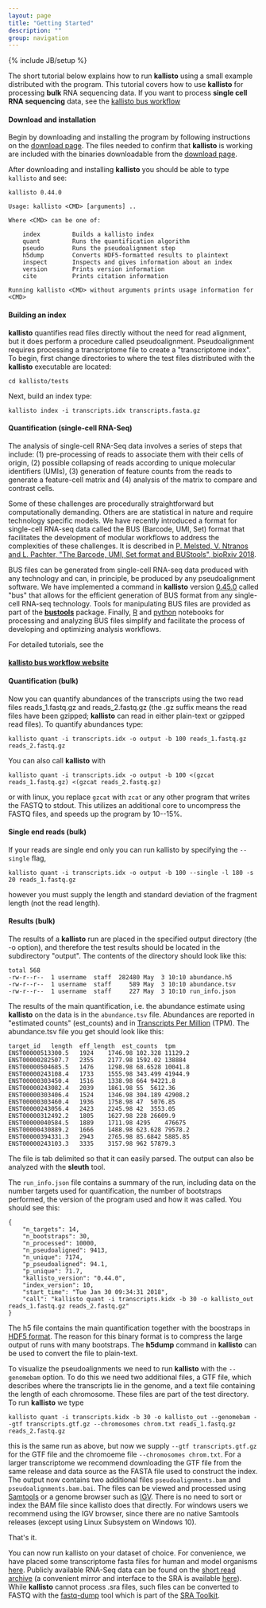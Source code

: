 ```yaml
---
layout: page
title: "Getting Started"
description: ""
group: navigation
---
```

{% include JB/setup %}

The short tutorial below explains how to run __kallisto__ using a small example distributed with the program. 
This tutorial covers how to use __kallisto__ for processing __bulk__ RNA sequencing data. If you want to process __single cell RNA sequencing__ data, see the [kallisto bus workflow](https://munfred.github.io/kallisto_bus_workflow/)


#### Download and installation

Begin by downloading and installing the program by following instructions on the [download page](https://pachterlab.github.io/kallisto/download). The files needed to confirm that __kallisto__ is working are included with the binaries downloadable from the [download page](https://pachterlab.github.io/kallisto/download).

After downloading and installing __kallisto__ you should be able to type `kallisto` and see:

~~~
kallisto 0.44.0

Usage: kallisto <CMD> [arguments] ..

Where <CMD> can be one of:

    index         Builds a kallisto index 
    quant         Runs the quantification algorithm 
    pseudo        Runs the pseudoalignment step 
    h5dump        Converts HDF5-formatted results to plaintext
    inspect       Inspects and gives information about an index
    version       Prints version information
    cite          Prints citation information

Running kallisto <CMD> without arguments prints usage information for <CMD>
~~~

#### Building an index

__kallisto__ quantifies read files directly without the need for read alignment, but it does perform a procedure called pseudoalignment. Pseudoalignment requires processing a transcriptome file to create a "transcriptome index". To begin, first change directories to where the test files distributed with the __kallisto__ executable are located:

`cd kallisto/tests`

Next, build an index type:

`kallisto index -i transcripts.idx transcripts.fasta.gz`


#### Quantification (single-cell RNA-Seq)
The analysis of single-cell RNA-Seq data involves a series of steps that include: (1) pre-processing of reads to associate them with their cells of origin, (2) possible collapsing of reads according to unique molecular identifiers (UMIs), (3) generation of feature counts from the reads to generate a feature-cell matrix and (4) analysis of the matrix to compare and contrast cells.

Some of these challenges are procedurally straightforward but computationally demanding. Others are are statistical in nature and require technology specific models. We have recently introduced a format for single-cell RNA-seq data called the BUS (Barcode, UMI, Set) format that facilitates the development of modular workflows to address the complexities of these challenges. It is described in [P. Melsted, V. Ntranos and L. Pachter, "The Barcode, UMI, Set format and BUStools", bioRxiv 2018](https://www.biorxiv.org/content/early/2018/11/21/472571).

BUS files can be generated from single-cell RNA-seq data produced with any technology and can, in principle, be produced by any pseudoalignment software. We have implemented a command in __kallisto__ version [0.45.0](http://pachterlab.github.io/kallisto//releases/2018/11/17/v0.45.0) called "bus" that allows for the efficient generation of BUS format from any single-cell RNA-seq technology. Tools for manipulating BUS files are provided as part of the [__bustools__](https://bustools.github.io/) package. Finally, [R](https://github.com/BUStools/BUS_notebooks_R) and [python](https://github.com/BUStools/BUS_notebooks_python) notebooks for processing and analyzing BUS files simplify and facilitate the process of developing and optimizing analysis workflows.

For detailed tutorials, see the 
#### [kallisto bus workflow website](https://munfred.github.io/kallisto_bus_workflow/)

#### Quantification (bulk)

Now you can quantify abundances of the transcripts using the two read files reads_1.fastq.gz and reads_2.fastq.gz (the .gz suffix means the read files have been gzipped; __kallisto__ can read in either plain-text or gzipped read files). To quantify abundances type:

`kallisto quant -i transcripts.idx -o output -b 100 reads_1.fastq.gz reads_2.fastq.gz`

You can also call __kallisto__ with

`kallisto quant -i transcripts.idx -o output -b 100 <(gzcat reads_1.fastq.gz) <(gzcat reads_2.fastq.gz)`

or with linux, you replace `gzcat` with `zcat` or any other program that writes the FASTQ to stdout. This utilizes an additional core to uncompress the FASTQ files, and speeds up the program by 10--15%.

#### Single end reads (bulk)

If your reads are single end only you can run kallisto by specifying the `--single` flag,

`kallisto quant -i transcripts.idx -o output -b 100 --single -l 180 -s 20 reads_1.fastq.gz`

however you must supply the length and standard deviation of the fragment length (not the read length).

#### Results (bulk)

The results of a __kallisto__ run are placed in the specified output directory (the -o option), and therefore the test results should be located in the subdirectory "output". The contents of the directory should look like this:

    total 568
    -rw-r--r--  1 username  staff  282480 May  3 10:10 abundance.h5
    -rw-r--r--  1 username  staff     589 May  3 10:10 abundance.tsv
    -rw-r--r--  1 username  staff     227 May  3 10:10 run_info.json

The results of the main quantification, i.e. the abundance estimate using __kallisto__ on the data is in the `abundance.tsv` file. Abundances are reported in "estimated counts" (est_counts) and in [Transcripts Per Million](https://haroldpimentel.wordpress.com/2014/05/08/what-the-fpkm-a-review-rna-seq-expression-units/) (TPM). The abundance.tsv file you get should look like this:

~~~
target_id	length	eff_length	est_counts	tpm
ENST00000513300.5	1924	1746.98	102.328	11129.2
ENST00000282507.7	2355	2177.98	1592.02	138884
ENST00000504685.5	1476	1298.98	68.6528	10041.8
ENST00000243108.4	1733	1555.98	343.499	41944.9
ENST00000303450.4	1516	1338.98	664	94221.8
ENST00000243082.4	2039	1861.98	55	5612.36
ENST00000303406.4	1524	1346.98	304.189	42908.2
ENST00000303460.4	1936	1758.98	47	5076.85
ENST00000243056.4	2423	2245.98	42	3553.05
ENST00000312492.2	1805	1627.98	228	26609.9
ENST00000040584.5	1889	1711.98	4295	476675
ENST00000430889.2	1666	1488.98	623.628	79578.2
ENST00000394331.3	2943	2765.98	85.6842	5885.85
ENST00000243103.3	3335	3157.98	962	57879.3
~~~

The file is tab delimited so that it can easily parsed. The output can also be analyzed with the __sleuth__ tool.

 The `run_info.json` file contains a summary of the run, including data on the number targets used for quantification, the number of bootstraps performed, the version of the program used and how it was called. You should see this:

~~~
{
	"n_targets": 14,
	"n_bootstraps": 30,
	"n_processed": 10000,
	"n_pseudoaligned": 9413,
	"n_unique": 7174,
	"p_pseudoaligned": 94.1,
	"p_unique": 71.7,
	"kallisto_version": "0.44.0",
	"index_version": 10,
	"start_time": "Tue Jan 30 09:34:31 2018",
	"call": "kallisto quant -i transcripts.kidx -b 30 -o kallisto_out reads_1.fastq.gz reads_2.fastq.gz"
}
~~~

 The h5 file contains the main quantification together with the boostraps in [HDF5 format](https://www.hdfgroup.org/HDF5/whatishdf5.html). The reason for this binary format is to compress the large output of runs with many bootstraps. The __h5dump__ command in __kallisto__ can be used to convert the file to plain-text.


To visualize the pseudoalignments we need to run __kallisto__ with the `--genomebam` option. To do this we need two additional files, a GTF file, which describes where the transcripts lie in the genome, and a text file containing the length of each chromosome. These files are part of the test directory. To run __kallisto__ we type

~~~
kallisto quant -i transcripts.kidx -b 30 -o kallisto_out --genomebam --gtf transcripts.gtf.gz --chromosomes chrom.txt reads_1.fastq.gz reads_2.fastq.gz
~~~

this is the same run as above, but now we supply `--gtf transcripts.gtf.gz` for the GTF file and the chromoeme file `--chromosomes chrom.txt`. For a larger transcriptome we recommend downloading the GTF file from the same release and data source as the FASTA file used to construct the index. The output now contains two additional files `pseudoalignments.bam` and `pseudoalignments.bam.bai`. The files can be viewed and processed using [Samtools](http://www.htslib.org/) or a genome browser such as [IGV](http://software.broadinstitute.org/software/igv/). There is no need to sort or index the BAM file since kallisto does that directly. For windows users we recommend using the IGV browser, since there are no native Samtools releases (except using Linux Subsystem on Windows 10).

That's it.

You can now run kallisto on your dataset of choice. For convenience, we have placed some transcriptome fasta files for human and model organisms [here](https://github.com/pachterlab/kallisto-transcriptome-indices/releases). Publicly available RNA-Seq data can be found on the [short read archive](http://www.ncbi.nlm.nih.gov/sra) (a convenient mirror and interface to the SRA is available [here](http://sra.dnanexus.com)). While __kallisto__ cannot process .sra files, such files can be converted to FASTQ with the [fastq-dump](http://www.ncbi.nlm.nih.gov/Traces/sra/sra.cgi?view=toolkit_doc&f=fastq-dump) tool which is part of the [SRA Toolkit](http://www.ncbi.nlm.nih.gov/Traces/sra/sra.cgi?view=software).
